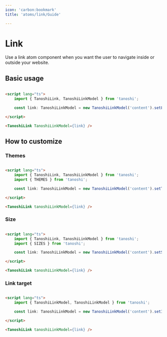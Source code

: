 ```yaml
---
icon: 'carbon:bookmark'
title: 'atoms/link/Guide'

---
```


# Link

Use a link atom component when you want the user to navigate inside or outside your website.

## Basic usage

```html

<script lang="ts">
    import { TanoshiLink, TanoshiLinkModel } from 'tanoshi';

    const link: TanoshiLinkModel = new TanoshiLinkModel('content').setLink('/');

</script>

<TanoshiLink TanoshiLinkModel={link} />

```

## How to customize

### Themes


```html

<script lang="ts">
    import { TanoshiLink, TanoshiLinkModel } from 'tanoshi';
    import { THEMES } from 'tanoshi';

    const link: TanoshiLinkModel = new TanoshiLinkModel('content').setTheme(THEMES.Danger);

</script>

<TanoshiLink tanoshiLinkModel={link} />

```

### Size
 

```html

<script lang="ts">
    import { TanoshiLink, TanoshiLinkModel } from 'tanoshi';
    import { SIZES } from 'tanoshi';

    const link: TanoshiLinkModel = new TanoshiLinkModel('content').setSize(SIZES.['3Xl']);

</script>

<TanoshiLink tanoshiLinkModel={link} />

```

### Link target

```html

<script lang="ts">
    import { TanoshiLinkModel, TanoshiLinkModel } from 'tanoshi';

    const link: TanoshiLinkModel = new TanoshiLinkModel('content').setIsInternal(false).setLink('www.github.com/deozza/tanoshi');

</script>

<TanoshiLink tanoshiLinkModel={link} />

```
